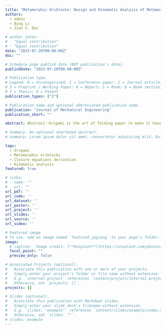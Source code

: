 ```yaml
---
title: "Metamorphic Oriblocks: Design and Kinematic Analysis of Metamorphic Oriblocks Constructed by Cutting and Linking Cylinders/Cones"
authors:
  - admin
  - Bing Li
  - Jian S. Dai

# author_notes:
# - "Equal contribution"
# - "Equal contribution"
date: "2023-07-20T00:00:00Z"
doi: ""

# Schedule page publish date (NOT publication's date).
publishDate: "2023-07-20T00:00:00Z"

# Publication type.
# Legend: 0 = Uncategorized; 1 = Conference paper; 2 = Journal article;
# 3 = Preprint / Working Paper; 4 = Report; 5 = Book; 6 = Book section;
# 7 = Thesis; 8 = Patent
publication_types: ["2"]

# Publication name and optional abbreviated publication name.
publication: "Journal of Mechanical Engineering"
publication_short: ""

abstract: Abstract：Origami is the art of folding paper to make it have an excellent folding effect. In order to apply it to the field of robotics and mechanisms, researchers have successively proposed design methods of thick-panel origamis to enable origami to be widely used in the design of foldable mechanisms and reconfigurable mechanisms. Although the thick-panel origamis are kinematically equivalent to zero-thickness origamis, researchers only consider translating the creases to obtain rotational axes of thick-panel origamis in the design process. Therefore, all the rotational axes are parallel to the kinematically equivalent zero-thickness origamis when the thick-panel origamis are at their deployed configuration. Namely, all the rotational axes are parallel to a certain plane. To break through the limitation of the design method of thick-panel origamis, a general design method of metamorphic oriblocks was proposed based on cylinders and cones, which constructs general types of cylindrical and conical oriblocks. This research will also deduce the closure equations of these metamorphic oriblocks, and give examples to analyze the kinematics of different types of metamorphic oriblocks. The metamorphic oriblocks designed in this paper has potential application prospects in the fields of foldable mechanisms, over-constrained mechanisms and configurable mechanisms.

# Summary. An optional shortened abstract.
# summary: Lorem ipsum dolor sit amet, consectetur adipiscing elit. Duis posuere tellus ac convallis placerat. Proin tincidunt magna sed ex sollicitudin condimentum.

tags:
  - Origami
  - Metamorphic oriblocks
  - Closure equations derivation
  - Kinematic analysis
featured: true

# links:
# - name: ""
#   url: ""
url_pdf: ''
url_code: ''
url_dataset: ''
url_poster: ''
url_project: ''
url_slides: ''
url_source: ''
url_video: ''

# Featured image
# To use, add an image named `featured.jpg/png` to your page's folder. 
image:
  # caption: 'Image credit: [**Unsplash**](https://unsplash.com/photos/jdD8gXaTZsc)'
  focal_point: ""
  preview_only: false

# Associated Projects (optional).
#   Associate this publication with one or more of your projects.
#   Simply enter your project's folder or file name without extension.
#   E.g. `internal-project` references `content/project/internal-project/index.md`.
#   Otherwise, set `projects: []`.
projects: []

# Slides (optional).
#   Associate this publication with Markdown slides.
#   Simply enter your slide deck's filename without extension.
#   E.g. `slides: "example"` references `content/slides/example/index.md`.
#   Otherwise, set `slides: ""`.
# slides: example
---
```


